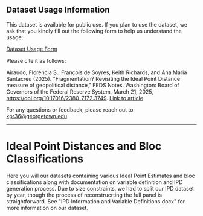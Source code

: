 ## Dataset Usage Information

This dataset is available for public use. If you plan to use the dataset, we ask that you kindly fill out the following form to help us understand the usage:

[Dataset Usage Form](https://docs.google.com/forms/d/e/1FAIpQLSextpx9mkF1-JKA9ldpy5wZv6SC-ZmJ9VSPmf5nu5vtkpLRyQ/viewform?usp=header)

Please cite it as follows:

Airaudo, Florencia S., François de Soyres, Keith Richards, and Ana Maria Santacreu (2025). "Fragmentation? Revisiting the Ideal Point Distance measure of geopolitical distance," FEDS Notes. Washington: Board of Governors of the Federal Reserve System, March 21, 2025, https://doi.org/10.17016/2380-7172.3749. [Link to article](https://www.federalreserve.gov/econres/notes/feds-notes/fragmentation-revisiting-the-ideal-point-distance-measure-of-geopolitical-distance-20250321.html)

For any questions or feedback, please reach out to kpr36@georgetown.edu.


---

# Ideal Point Distances and Bloc Classifications
Here you will our datasets containing various Ideal Point Estimates and bloc classifications along with documentation on variable definition and IPD generation process. 
Due to size constraints, we had to split our IPD dataset by year, though the process of reconstrucrting the full panel is straightforward. 
See "IPD Information and Variable Definitions.docx" for more information on our dataset.
